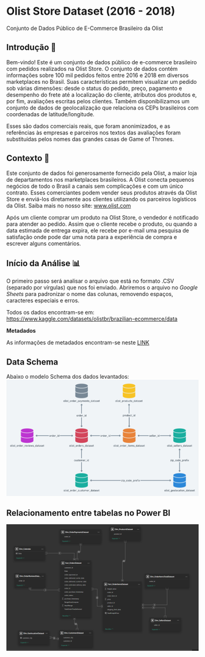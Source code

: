 # Olist Store Dataset (2016 - 2018)
 Conjunto de Dados Público de E-Commerce Brasileiro da Olist

## Introdução 📓

Bem-vindo! Este é um conjunto de dados público de e-commerce brasileiro com pedidos realizados na Olist Store. O conjunto de dados contém informações sobre 100 mil pedidos feitos entre 2016 e 2018 em diversos marketplaces no Brasil. Suas características permitem visualizar um pedido sob várias dimensões: desde o status do pedido, preço, pagamento e desempenho do frete até a localização do cliente, atributos dos produtos e, por fim, avaliações escritas pelos clientes. Também disponibilizamos um conjunto de dados de geolocalização que relaciona os CEPs brasileiros com coordenadas de latitude/longitude.

Esses são dados comerciais reais, que foram anonimizados, e as referências às empresas e parceiros nos textos das avaliações foram substituídas pelos nomes das grandes casas de Game of Thrones.

## Contexto 📨
Este conjunto de dados foi generosamente fornecido pela Olist, a maior loja de departamentos nos marketplaces brasileiros. A Olist conecta pequenos negócios de todo o Brasil a canais sem complicações e com um único contrato. Esses comerciantes podem vender seus produtos através da Olist Store e enviá-los diretamente aos clientes utilizando os parceiros logísticos da Olist. Saiba mais no nosso site: www.olist.com

Após um cliente comprar um produto na Olist Store, o vendedor é notificado para atender ao pedido. Assim que o cliente recebe o produto, ou quando a data estimada de entrega expira, ele recebe por e-mail uma pesquisa de satisfação onde pode dar uma nota para a experiência de compra e escrever alguns comentários.

## Início da Análise 📊

O primeiro passo será analisar o arquivo que está no formato .CSV (separado por vírgulas) que nos foi enviado.
Abriremos o arquivo no *Google Sheets* para padronizar o nome das colunas, removendo espaços, caracteres especiais e erros.


Todos os dados encontram-se em: https://www.kaggle.com/datasets/olistbr/brazilian-ecommerce/data

**Metadados**

As informações de metadados encontram-se neste [LINK](/Metadados.txt)

## Data Schema

Abaixo o modelo Schema dos dados levantados:
![Schema](images/data_schema.png)

## Relacionamento entre tabelas no Power BI 
![Schema](images/relacionamento.png)



